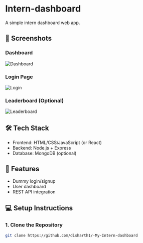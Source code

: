 # Intern-dashboard

A simple intern dashboard web app.

## 📸 Screenshots
### Dashboard
![Dashboard](./screenshots/dashboard.png)

### Login Page
![Login](./screenshots/login.png)

### Leaderboard (Optional)
![Leaderboard](./screenshots/leaderboard.png)

## 🛠️ Tech Stack
- Frontend: HTML/CSS/JavaScript (or React)
- Backend: Node.js + Express
- Database: MongoDB (optional)

## 🚀 Features
- Dummy login/signup
- User dashboard
- REST API integration

## 💻 Setup Instructions

### 1. Clone the Repository
```bash
git clone https://github.com/disharth1/-My-Intern-dashboard
